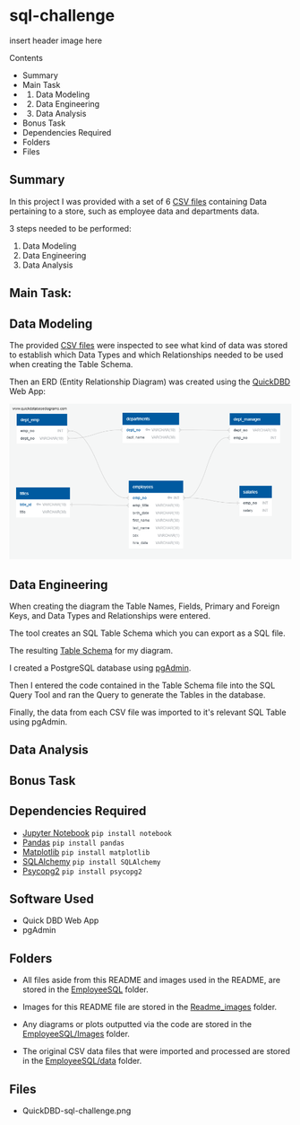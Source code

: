 # sql-challenge

insert header image here

Contents
* Summary
* Main Task
* 1. Data Modeling
* 2. Data Engineering
* 3. Data Analysis
* Bonus Task
* Dependencies Required
* Folders
* Files


## Summary
In this project I was provided with a set of 6 [CSV files](EmployeeSQL/data) containing Data pertaining to a store, such as employee data and departments data.

3 steps needed to be performed:
1. Data Modeling
2. Data Engineering
3. Data Analysis

## Main Task:

## Data Modeling
The provided [CSV files](EmployeeSQL/data) were inspected to see what kind of data was stored to establish which Data Types and which Relationships needed to be used when creating the Table Schema.

Then an ERD (Entity Relationship Diagram) was created using the [QuickDBD](https://www.quickdatabasediagrams.com/) Web App:


![ERD Diagram](EmployeeSQL/Images/QuickDBD-sql-challenge.png)

## Data Engineering
When creating the diagram the Table Names, Fields, Primary and Foreign Keys, and Data Types and Relationships were entered.

The tool creates an SQL Table Schema which you can export as a SQL file.

The resulting [Table Schema](EmployeeSQL/QuickDBD-sql-challenge.sql) for my diagram.


I created a PostgreSQL database using [pgAdmin](https://www.pgadmin.org/).

Then I entered the code contained in the Table Schema file into the SQL Query Tool and ran the Query to generate the Tables in the database.

Finally, the data from each CSV file was imported to it's relevant SQL Table using pgAdmin. 

## Data Analysis

## Bonus Task

## Dependencies Required
* [Jupyter Notebook](https://jupyter.org/) `pip install notebook`
* [Pandas](https://pypi.org/project/pandas/) `pip install pandas`
* [Matplotlib](https://pypi.org/project/matplotlib/) `pip install matplotlib`
* [SQLAlchemy](https://pypi.org/project/SQLAlchemy/) `pip install SQLAlchemy`
* [Psycopg2](https://pypi.org/project/psycopg2/) `pip install psycopg2`

## Software Used
* Quick DBD Web App
* pgAdmin



## Folders
* All files aside from this README and images used in the README, are stored in the [EmployeeSQL](EmployeeSQL) folder.

* Images for this README file are stored in the [Readme_images](Readme_images/) folder.

* Any diagrams or plots outputted via the code are stored in the [EmployeeSQL/Images](EmployeeSQL/images) folder.

* The original CSV data files that were imported and processed are stored in the [EmployeeSQL/data](EmployeeSQL/data) folder.

## Files



* QuickDBD-sql-challenge.png





